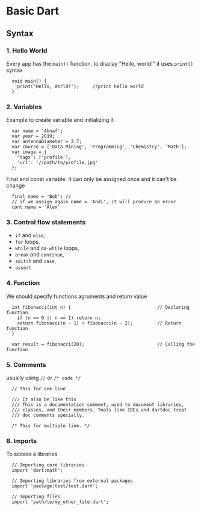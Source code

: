 # Basic Dart
## Syntax


### 1. Hello World
Every app has the ```main()``` function, to display "Hello, world!" it uses ```print()``` syntax
```
  void main() {
    print('Hello, World!');     //print hello world
  }
```


### 2. Variables
Example to create variable and initializing it
```
  var name = 'Ahnaf';
  var year = 2019;
  var antennaDiameter = 3.7;
  var course = ['Data Mining', 'Programming', 'Chemistry', 'Math'];
  var image = {
    'tags': ['profile'],
    'url': '//path/to/profile.jpg'
  };
```
Final and const variable. It can only be assigned once and it can't be change
```
  final name = 'Bob'; //
  // if we assign again name = 'Andi', it will produce an error
  cont name = 'Alex'
```


### 3. Control flow statements
- ```if``` and ```else```, 
- ```for``` loops,
- ```while``` and ```do-while``` loops, 
- ```break``` and ```continue```,
- ```switch``` and ```case```,
- ```assert```


### 4. Function
We should specify functions agruments and return value
```
  int fibonacci(int n) {                                // Declaring function
    if (n == 0 || n == 1) return n;
    return fibonacci(n - 1) + fibonacci(n - 2);         // Return function
  }

  var result = fibonacci(20);                           // Calling the function
```


### 5. Comments
usually using ```//``` or ```/* code */```
```
  // This for one line

  /// It also be like this
  /// This is a documentation comment, used to document libraries,
  /// classes, and their members. Tools like IDEs and dartdoc treat
  /// doc comments specially.

  /* This for multiple line. */
```


### 6. Imports
To access a libraries
```
  // Importing core libraries
  import 'dart:math';

  // Importing libraries from external packages
  import 'package:test/test.dart';

  // Importing files
  import 'path/to/my_other_file.dart';
```
